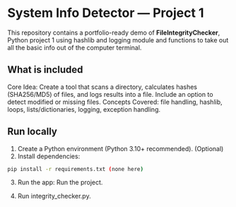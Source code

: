 # System Info Detector — Project 1

This repository contains a portfolio-ready demo of **FileIntegrityChecker**, Python project 1 using hashlib and logging module and functions to take out all the basic info out of the computer terminal.

## What is included
Core Idea: Create a tool that scans a directory, calculates hashes (SHA256/MD5) of files, and logs results into a file. Include an option to detect modified or missing files. Concepts Covered: file handling, hashlib, loops, lists/dictionaries, logging, exception handling.

## Run locally
1. Create a Python environment (Python 3.10+ recommended). (Optional)
2. Install dependencies:
```bash
pip install -r requirements.txt (none here)
```
3. Run the app:
Run the project.

4. Run integrity_checker.py.
